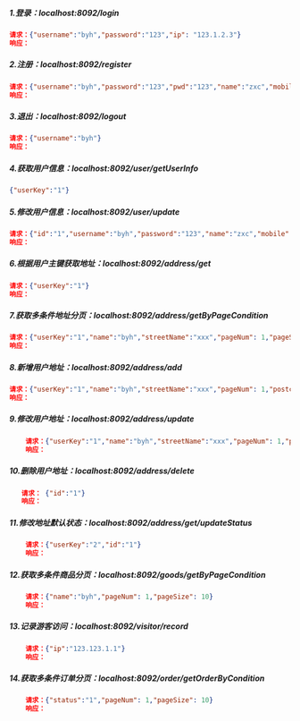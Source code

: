 ##### 1.登录：localhost:8092/login
````json
请求：{"username":"byh","password":"123","ip": "123.1.2.3"}
响应：
````
##### 2.注册：localhost:8092/register
````json
请求：{"username":"byh","password":"123","pwd":"123","name":"zxc","mobile":"123456","qq":"123","email":"qq@123.com"}
响应：
````
##### 3.退出：localhost:8092/logout
````json
请求：{"username":"byh"}
响应：
````
##### 4.获取用户信息：localhost:8092/user/getUserInfo
````json
{"userKey":"1"}
````
##### 5.修改用户信息：localhost:8092/user/update
````json
请求：{"id":"1","username":"byh","password":"123","name":"zxc","mobile":"123456","qq":"123","email":"qq@123.com"}
响应：
````
##### 6.根据用户主键获取地址：localhost:8092/address/get
````json
请求：{"userKey":"1"}
响应：
````
##### 7.获取多条件地址分页：localhost:8092/address/getByPageCondition
````json
请求：{"userKey":"1","name":"byh","streetName":"xxx","pageNum": 1,"pageSize": 10}
响应：
````
##### 8.新增用户地址：localhost:8092/address/add
````json
请求：{"userKey":"1","name":"byh","streetName":"xxx","pageNum": 1,"postcode": "12345","telephone": "123","isDefault":"1"}
响应：
````
##### 9.修改用户地址：localhost:8092/address/update
````json
    请求：{"userKey":"1","name":"byh","streetName":"xxx","pageNum": 1,"postcode": "12345","telephone": "123","isDefault":"1"}
    响应：
````
##### 10.删除用户地址：localhost:8092/address/delete
````json
   请求： {"id":"1"}
   响应：
````
##### 11.修改地址默认状态：localhost:8092/address/get/updateStatus
````json
    请求：{"userKey":"2","id":"1"}
    响应：
````
##### 12.获取多条件商品分页：localhost:8092/goods/getByPageCondition
````json
    请求：{"name":"byh","pageNum": 1,"pageSize": 10}
    响应：
````

##### 13.记录游客访问：localhost:8092/visitor/record
````json
    请求：{"ip":"123.123.1.1"}
    响应：
````

##### 14.获取多条件订单分页：localhost:8092/order/getOrderByCondition
````json
    请求：{"status":"1","pageNum": 1,"pageSize": 10}
    响应：
````